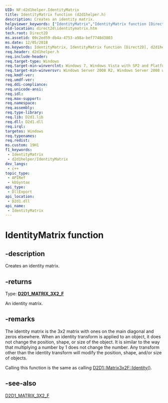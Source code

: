 ```yaml
---
UID: NF:d2d1helper.IdentityMatrix
title: IdentityMatrix function (d2d1helper.h)
description: Creates an identity matrix.
helpviewer_keywords: ["IdentityMatrix","IdentityMatrix function [Direct2D]","d2d1helper/IdentityMatrix","direct2d.identitymatrix"]
old-location: direct2d\identitymatrix.htm
tech.root: Direct2D
ms.assetid: 09c2ed59-db4a-4753-a98a-bef7748d3803
ms.date: 12/05/2018
ms.keywords: IdentityMatrix, IdentityMatrix function [Direct2D], d2d1helper/IdentityMatrix, direct2d.identitymatrix
req.header: d2d1helper.h
req.include-header: 
req.target-type: Windows
req.target-min-winverclnt: Windows 7, Windows Vista with SP2 and Platform Update for Windows Vista [desktop apps \| UWP apps]
req.target-min-winversvr: Windows Server 2008 R2, Windows Server 2008 with SP2 and Platform Update for Windows Server 2008 [desktop apps \| UWP apps]
req.kmdf-ver: 
req.umdf-ver: 
req.ddi-compliance: 
req.unicode-ansi: 
req.idl: 
req.max-support: 
req.namespace: 
req.assembly: 
req.type-library: 
req.lib: D2d1.lib
req.dll: D2d1.dll
req.irql: 
targetos: Windows
req.typenames: 
req.redist: 
ms.custom: 19H1
f1_keywords:
 - IdentityMatrix
 - d2d1helper/IdentityMatrix
dev_langs:
 - c++
topic_type:
 - APIRef
 - kbSyntax
api_type:
 - DllExport
api_location:
 - D2d1.dll
api_name:
 - IdentityMatrix
---
```


# IdentityMatrix function


## -description

Creates an identity matrix.



## -returns

Type: <b><a href="/windows/desktop/Direct2D/d2d1-matrix-3x2-f">D2D1_MATRIX_3X2_F</a></b>

An identity matrix.

## -remarks

The identity matrix is the 3x2 matrix with ones on the main diagonal and zeros elsewhere. When an identity transform is applied to an object, it does not change the position, shape, or size of the object. It is similar to the way that multiplying a number by 1 does not change the number. Any transform other than the identity transform will modify the position, shape, and/or size of objects.



Calling this function is the same as calling <a href="/windows/desktop/api/d2d1helper/nf-d2d1helper-matrix3x2f-identity">D2D1::Matrix3x2F::Identity()</a>.

## -see-also

<a href="/windows/desktop/Direct2D/d2d1-matrix-3x2-f">D2D1_MATRIX_3X2_F</a>
